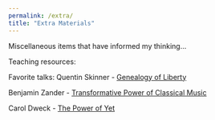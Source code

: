 ```yaml
---
permalink: /extra/
title: "Extra Materials"
---
```

Miscellaneous items that have informed my thinking...

Teaching resources:


Favorite talks:
Quentin Skinner - [Genealogy of Liberty]

Benjamin Zander - [Transformative Power of Classical Music]

Carol Dweck - [The Power of Yet]



[Genealogy of Liberty]: https://www.youtube.com/watch?v=PjQ-W2-fKUs
[Transformative Power of Classical Music]: https://www.youtube.com/watch?v=r9LCwI5iErE
[The Power of Yet]: https://www.youtube.com/watch?v=J-swZaKN2Ic
